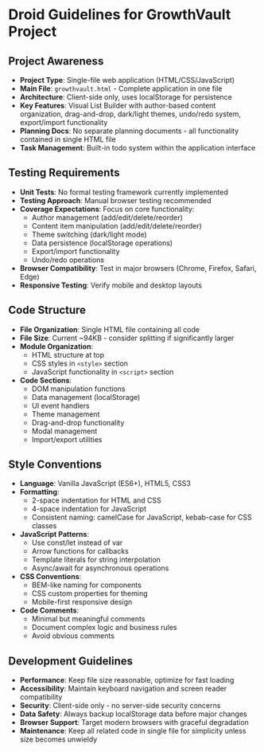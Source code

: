 # Droid Guidelines for GrowthVault Project

## Project Awareness
- **Project Type**: Single-file web application (HTML/CSS/JavaScript)
- **Main File**: `growthvault.html` - Complete application in one file
- **Architecture**: Client-side only, uses localStorage for persistence
- **Key Features**: Visual List Builder with author-based content organization, drag-and-drop, dark/light themes, undo/redo system, export/import functionality
- **Planning Docs**: No separate planning documents - all functionality contained in single HTML file
- **Task Management**: Built-in todo system within the application interface

## Testing Requirements
- **Unit Tests**: No formal testing framework currently implemented
- **Testing Approach**: Manual browser testing recommended
- **Coverage Expectations**: Focus on core functionality:
  - Author management (add/edit/delete/reorder)
  - Content item manipulation (add/edit/delete/reorder)
  - Theme switching (dark/light mode)
  - Data persistence (localStorage operations)
  - Export/import functionality
  - Undo/redo operations
- **Browser Compatibility**: Test in major browsers (Chrome, Firefox, Safari, Edge)
- **Responsive Testing**: Verify mobile and desktop layouts

## Code Structure
- **File Organization**: Single HTML file containing all code
- **File Size**: Current ~94KB - consider splitting if significantly larger
- **Module Organization**:
  - HTML structure at top
  - CSS styles in `<style>` section
  - JavaScript functionality in `<script>` section
- **Code Sections**:
  - DOM manipulation functions
  - Data management (localStorage)
  - UI event handlers
  - Theme management
  - Drag-and-drop functionality
  - Modal management
  - Import/export utilities

## Style Conventions
- **Language**: Vanilla JavaScript (ES6+), HTML5, CSS3
- **Formatting**:
  - 2-space indentation for HTML and CSS
  - 4-space indentation for JavaScript
  - Consistent naming: camelCase for JavaScript, kebab-case for CSS classes
- **JavaScript Patterns**:
  - Use const/let instead of var
  - Arrow functions for callbacks
  - Template literals for string interpolation
  - Async/await for asynchronous operations
- **CSS Conventions**:
  - BEM-like naming for components
  - CSS custom properties for theming
  - Mobile-first responsive design
- **Code Comments**: 
  - Minimal but meaningful comments
  - Document complex logic and business rules
  - Avoid obvious comments

## Development Guidelines
- **Performance**: Keep file size reasonable, optimize for fast loading
- **Accessibility**: Maintain keyboard navigation and screen reader compatibility
- **Security**: Client-side only - no server-side security concerns
- **Data Safety**: Always backup localStorage data before major changes
- **Browser Support**: Target modern browsers with graceful degradation
- **Maintenance**: Keep all related code in single file for simplicity unless size becomes unwieldy
